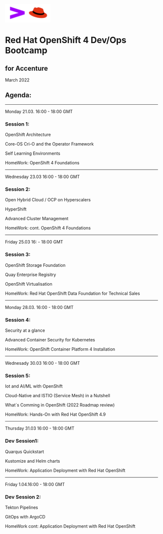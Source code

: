 <img src="https://github.com/alfbach/ocpacc/blob/main/logo.png" width="150" height="60">


# Red Hat OpenShift 4 Dev/Ops Bootcamp
## for Accenture


March 2022

## Agenda:

-----------------------------------------------------------------------
Monday 21.03. 16:00 - 18:00 GMT

### Session 1:	

OpenShift Architecture						

Core-OS Cri-O and the Operator Framework			

Self Learning Environments						

HomeWork: OpenShift 4 Foundations

-----------------------------------------------------------------------
Wednesday 23.03 16:00 - 18:00 GMT

### Session 2:	

Open Hybrid Cloud / OCP on Hyperscalers				

HyperShift  								

Advanced Cluster Management					

HomeWork: cont. OpenShift 4 Foundations

-----------------------------------------------------------------------
Friday 25.03 16: - 18:00 GMT

### Session 3:	

OpenShift Storage Foundation

Quay Enterprise Regisitry  						

OpenShift Virtualisation						

HomeWork: Red Hat OpenShift Data Foundation for Technical Sales

-----------------------------------------------------------------------
Monday 28.03. 16:00 - 18:00 GMT

### Session 4:	

Security at a glance							

Advanced Container Security for Kubernetes			
		
HomeWork: OpenShift Container Platform 4 Installation

------------------------------------------------------------------------
Wednesady 30.03 16:00 - 18:00 GMT		

### Session 5:	

Iot and AI/ML with OpenShift								

Cloud-Native and ISTIO (Service Mesh) in a Nutshell		

What´s Comming in OpenShift (2022 Roadmap review)		
		
HomeWork: Hands-On with Red Hat OpenShift 4.9

------------------------------------------------------------------------
Thursday 31.03 16:00 - 18:00 GMT

### Dev Session1:

Quarqus Quickstart							

Kustomize and Helm charts						

HomeWork: Application Deployment with Red Hat OpenShift 

-----------------------------------------------------------------------
Friday 1.04.16:00 - 18:00 GMT

### Dev Session 2:

Tekton Pipelines							

GitOps with ArgoCD  							

HomeWork cont: Application Deployment with Red Hat OpenShift
